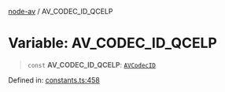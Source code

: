 [node-av](../globals.md) / AV\_CODEC\_ID\_QCELP

# Variable: AV\_CODEC\_ID\_QCELP

> `const` **AV\_CODEC\_ID\_QCELP**: [`AVCodecID`](../type-aliases/AVCodecID.md)

Defined in: [constants.ts:458](https://github.com/seydx/av/blob/f8631fc881b394300b1479f511d55cf1c370a87f/src/constants/constants.ts#L458)
